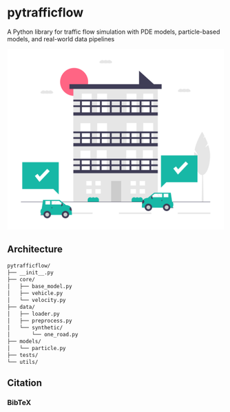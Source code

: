 # pytrafficflow

A Python library for traffic flow simulation with PDE models, particle-based models, and real-world data pipelines


![car image](https://github.com/tiagomonteiro0715/pytrafficflow/blob/main/traffic_image.png)


## Architecture

```
pytrafficflow/
├── __init__.py 
├── core/ 
│   ├── base_model.py  
│   ├── vehicle.py  
│   └── velocity.py 
├── data/  
│   ├── loader.py 
│   ├── preprocess.py  
│   └── synthetic/
│       └── one_road.py 
├── models/
│   └── particle.py
├── tests/ 
└── utils/
```

## Citation


### BibTeX

